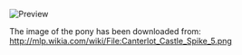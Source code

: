 ![Preview](https://raw.github.com/GNU-Pony/artwork/master/SYSLINUX/vesamenu/16:9/spike+smile/preview.png)

The image of the pony has been downloaded from:
    http://mlp.wikia.com/wiki/File:Canterlot_Castle_Spike_5.png
